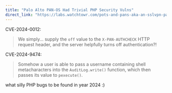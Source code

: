 ```yaml
---
title: "Palo Alto PAN-OS Had Trivial PHP Security Vulns"
direct_link: "https://labs.watchtowr.com/pots-and-pans-aka-an-sslvpn-palo-alto-pan-os-cve-2024-0012-and-cve-2024-9474/"
---
```


CVE-2024-0012:

> We simply… supply the `off` value to the `X-PAN-AUTHCHECK` HTTP request header, and the server helpfully turns off authentication?!

CVE-2024-9474:

> Somehow a user is able to pass a username containing shell metacharacters into the `AuditLog.write()` function, which then passes its value to `pexecute()`.

what silly PHP bugs to be found in year 2024 :)